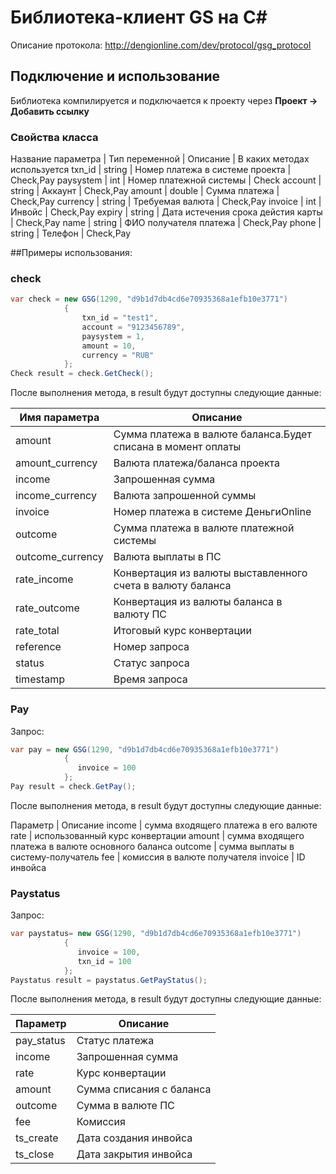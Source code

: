 Библиотека-клиент GS на C#
===

Описание протокола: http://dengionline.com/dev/protocol/gsg_protocol

## Подключение и использование

Библиотека компилируется и подключается к проекту через **Проект -> Добавить ссылку**

### Свойства класса

Название параметра | Тип переменной | Описание | В каких методах используется
txn_id | string | Номер платежа в системе проекта | Check,Pay
paysystem | int | Номер платежной системы | Check
account | string | Аккаунт | Check,Pay
amount | 	double | 	Сумма платежа | 	Check,Pay
currency | 	string | 	Требуемая валюта | 	Check,Pay
invoice | 	int | 	Инвойс | 	Check,Pay
expiry | 	string | 	Дата истечения срока дейстия карты	 | Check,Pay
name | 	string | 	ФИО получателя платежа | 	Check,Pay
phone | 	string | 	Телефон | 	Check,Pay



##Примеры использования:

### check
```C#
var check = new GSG(1290, "d9b1d7db4cd6e70935368a1efb10e3771")
            {
                txn_id = "test1",
                account = "9123456789",
                paysystem = 1,
                amount = 10,
                currency = "RUB"
            };
Check result = check.GetCheck();
```
После выполнения метода, в result будут доступны следующие данные:

Имя параметра | Описание
--- | --- 
amount |	Сумма платежа в валюте баланса.Будет списана в момент оплаты
amount_currency |	Валюта платежа/баланса проекта
income |	Запрошенная сумма
income_currency |	Валюта запрошенной суммы
invoice |	Номер платежа в системе ДеньгиOnline
outcome |	Сумма платежа в валюте платежной системы
outcome_currency |	Валюта выплаты в ПС
rate_income |	Конвертация из валюты выставленного счета в валюту баланса
rate_outcome |	Конвертация из валюты баланса в валюту ПС
rate_total |	Итоговый курс конвертации
reference |	Номер запроса
status |	Статус запроса
timestamp |	Время запроса


### Pay

Запрос: 

```C#
var pay = new GSG(1290, "d9b1d7db4cd6e70935368a1efb10e3771")
            {
               invoice = 100
            };
Pay result = check.GetPay();
```

После выполнения метода, в result будут доступны следующие данные:

Параметр | Описание
income | сумма входящего платежа в его валюте
rate | использованный курс конвертации
amount | сумма входящего платежа в валюте основного баланса
outcome | сумма выплаты в систему-получатель
fee | комиссия в валюте получателя
invoice | ID инвойса


### Paystatus

Запрос: 

```C#
var paystatus= new GSG(1290, "d9b1d7db4cd6e70935368a1efb10e3771")
            {
               invoice = 100,
               txn_id = 100
            };
Paystatus result = paystatus.GetPayStatus();
```

После выполнения метода, в result будут доступны следующие данные:

Параметр | Описание
--- | ---
pay_status | Статус платежа
income | Запрошенная сумма
rate | Курс конвертации
amount | Сумма списания с баланса
outcome | Сумма в валюте ПС
fee | Комиссия
ts_create | Дата создания инвойса
ts_close | Дата закрытия инвойса

